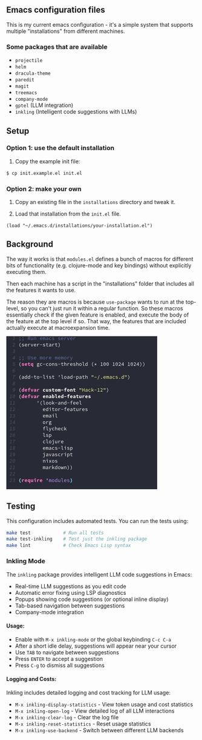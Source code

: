 ## Emacs configuration files

This is my current emacs configuration - it's a simple system that
supports multiple "installations" from different machines.

### Some packages that are available

* `projectile`
* `helm`
* `dracula-theme`
* `paredit`
* `magit`
* `treemacs`
* `company-mode`
* `gptel` (LLM integration)
* `inkling` (Intelligent code suggestions with LLMs)

## Setup

### Option 1: use the default installation
1. Copy the example init file:
  ```sh
  $ cp init.example.el init.el
  ```

### Option 2: make your own
1. Copy an existing file in the `installations` directory and tweak
   it.

2. Load that installation from the `init.el` file.
  ```elisp
  (load "~/.emacs.d/installations/your-installation.el")
  ```

## Background

The way it works is that `modules.el` defines a bunch of macros for
different bits of functionality (e.g. clojure-mode and key bindings)
without explicitly executing them.

Then each machine has a script in the "installations" folder that
includes all the features it wants to use.

The reason they are macros is because `use-package` wants to run at
the top-level, so you can't just run it within a regular function. So
these macros essentially check if the given feature is enabled, and
execute the body of the feature at the top level if so. That way, the
features that are included actually execute at macroexpansion time.

![screenshots](images/emacs-screenshot.png)

## Testing

This configuration includes automated tests. You can run the tests using:

```sh
make test            # Run all tests
make test-inkling    # Test just the inkling package
make lint            # Check Emacs Lisp syntax
```

### Inkling Mode

The `inkling` package provides intelligent LLM code suggestions in Emacs:

- Real-time LLM suggestions as you edit code
- Automatic error fixing using LSP diagnostics
- Popups showing code suggestions (or optional inline display)
- Tab-based navigation between suggestions
- Company-mode integration

#### Usage:

- Enable with `M-x inkling-mode` or the global keybinding `C-c C-a`
- After a short idle delay, suggestions will appear near your cursor
- Use `TAB` to navigate between suggestions
- Press `ENTER` to accept a suggestion
- Press `C-g` to dismiss all suggestions

#### Logging and Costs:

Inkling includes detailed logging and cost tracking for LLM usage:

- `M-x inkling-display-statistics` - View token usage and cost statistics
- `M-x inkling-open-log` - View detailed log of all LLM interactions
- `M-x inkling-clear-log` - Clear the log file
- `M-x inkling-reset-statistics` - Reset usage statistics
- `M-x inkling-use-backend` - Switch between different LLM backends
